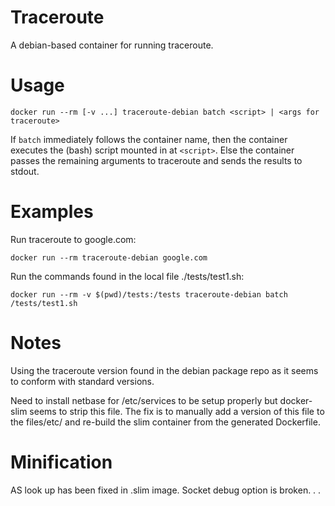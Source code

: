 # Traceroute

A debian-based container for running traceroute.

# Usage

```
docker run --rm [-v ...] traceroute-debian batch <script> | <args for traceroute>
```

If `batch` immediately follows the container name, then the container
executes the (bash) script mounted in at `<script>`.
Else the container passes the remaining arguments to traceroute
and sends the results to stdout.

# Examples

Run traceroute to google.com:
```
docker run --rm traceroute-debian google.com
```

Run the commands found in the local file ./tests/test1.sh:
```
docker run --rm -v $(pwd)/tests:/tests traceroute-debian batch /tests/test1.sh
```

# Notes

Using the traceroute version found in the debian package repo
as it seems to conform with standard versions.

Need to install netbase for /etc/services to be setup properly
but docker-slim seems to strip this file.
The fix is to manually add a version of this file to the files/etc/
and re-build the slim container from the generated Dockerfile.

# Minification

AS look up has been fixed in .slim image.
Socket debug option is broken. . .
